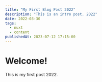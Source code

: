 ```yaml
---
title: "My First Blog Post 2022"
description: "This is an intro post. 2022"
date: 2022-03-30
tags:
  - nuxt
  - content
publishedAt: 2023-07-12 17:15:00
---
```


# Welcome!

This is my first post 2022.
